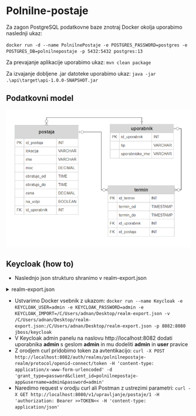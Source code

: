 # Polnilne-postaje

Za zagon PostgreSQL podatkovne baze znotraj Docker okolja uporabimo naslednji ukaz:

`docker run -d --name PolnilnePostaje -e POSTGRES_PASSWORD=postgres -e POSTGRES_DB=polnilnepostaje -p 5432:5432 postgres:13`

Za prevajanje aplikacije uporabimo ukaz: `mvn clean package`

Za izvajanje dobljene .jar datoteke uporabimo ukaz: `java -jar .\api\target\api-1.0.0-SNAPSHOT.jar`

## Podatkovni model

![Podatkovni model](MODEL.png "Podatkovni model")

## Keycloak (how to)

* Naslednjo json strukturo shranimo v realm-export.json

<details>
<summary>realm-export.json</summary>
<p>

```json

```

</p>
</details>  

* Ustvarimo Docker vsebnik z ukazom:
`docker run --name Keycloak -e KEYCLOAK_USER=admin -e KEYCLOAK_PASSWORD=admin -e KEYCLOAK_IMPORT=/C/Users/adnan/Desktop/realm-export.json -v /C/Users/adnan/Desktop/realm-export.json:/C/Users/adnan/Desktop/realm-export.json -p 8082:8080 jboss/keycloak`
* V Keycloak admin panelu na naslovu http://localhost:8082 dodati uporabnika **admin** s geslom **admin** in mu dodeliti **admin** in **user** pravice
* Z orodjem curl pridobimo token za avtentikacijo: `curl -X POST http://localhost:8082/auth/realms/polnilnepostaje-realm/protocol/openid-connect/token -H 'content-type: application/x-www-form-urlencoded' -d 'grant_type=password&client_id=polnilnepostaje-app&username=admin&password=admin'
  `
* Naredimo request v orodju curl ali Postman z ustrezimi parametri:
`curl -X GET http://localhost:8080/v1/upravljanje/postaje/1 -H 'authorization: Bearer >>TOKEN<< -H 'content-type: application/json'`